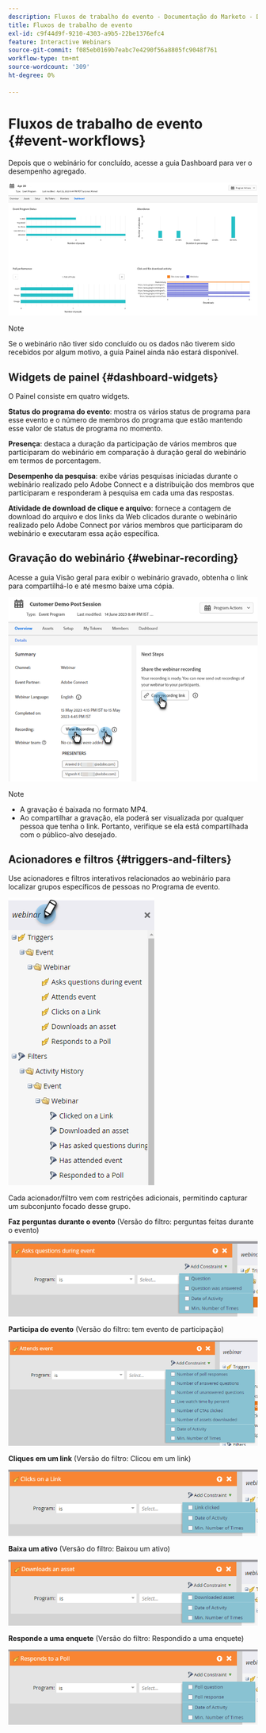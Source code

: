 ```yaml
---
description: Fluxos de trabalho do evento - Documentação do Marketo - Documentação do produto
title: Fluxos de trabalho de evento
exl-id: c9f44d9f-9210-4303-a9b5-22be1376efc4
feature: Interactive Webinars
source-git-commit: f085eb0169b7eabc7e4290f56a8805fc9048f761
workflow-type: tm+mt
source-wordcount: '309'
ht-degree: 0%

---
```


# Fluxos de trabalho de evento {#event-workflows}

Depois que o webinário for concluído, acesse a guia Dashboard para ver o desempenho agregado.

![](assets/event-workflows-1.png)

>[!NOTE]
>
>Se o webinário não tiver sido concluído ou os dados não tiverem sido recebidos por algum motivo, a guia Painel ainda não estará disponível.

## Widgets de painel {#dashboard-widgets}

O Painel consiste em quatro widgets.

**Status do programa do evento**: mostra os vários status de programa para esse evento e o número de membros do programa que estão mantendo esse valor de status de programa no momento.

**Presença**: destaca a duração da participação de vários membros que participaram do webinário em comparação à duração geral do webinário em termos de porcentagem.

**Desempenho da pesquisa**: exibe várias pesquisas iniciadas durante o webinário realizado pelo Adobe Connect e a distribuição dos membros que participaram e responderam à pesquisa em cada uma das respostas.

**Atividade de download de clique e arquivo**: fornece a contagem de download do arquivo e dos links da Web clicados durante o webinário realizado pelo Adobe Connect por vários membros que participaram do webinário e executaram essa ação específica.

## Gravação do webinário {#webinar-recording}

Acesse a guia Visão geral para exibir o webinário gravado, obtenha o link para compartilhá-lo e até mesmo baixe uma cópia.

![](assets/event-workflows-2.png)

>[!NOTE]
>
>* A gravação é baixada no formato MP4.
>* Ao compartilhar a gravação, ela poderá ser visualizada por qualquer pessoa que tenha o link. Portanto, verifique se ela está compartilhada com o público-alvo desejado.

## Acionadores e filtros {#triggers-and-filters}

Use acionadores e filtros interativos relacionados ao webinário para localizar grupos específicos de pessoas no Programa de evento.

![](assets/event-workflows-3.png)

Cada acionador/filtro vem com restrições adicionais, permitindo capturar um subconjunto focado desse grupo.

**Faz perguntas durante o evento** (Versão do filtro: perguntas feitas durante o evento)

![](assets/event-workflows-4.png)

**Participa do evento** (Versão do filtro: tem evento de participação)

![](assets/event-workflows-5.png)

**Cliques em um link** (Versão do filtro: Clicou em um link)

![](assets/event-workflows-6.png)

**Baixa um ativo** (Versão do filtro: Baixou um ativo)

![](assets/event-workflows-7.png)

**Responde a uma enquete** (Versão do filtro: Respondido a uma enquete)

![](assets/event-workflows-8.png)
